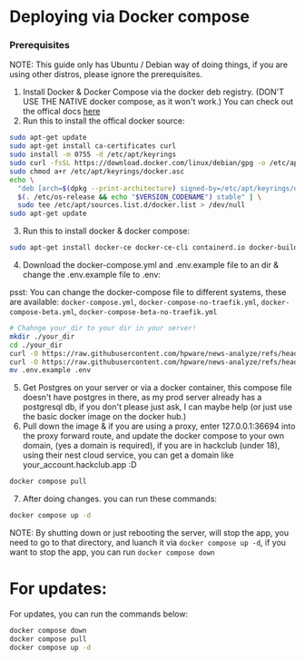 # Deploying via Docker compose
### Prerequisites
NOTE: This guide only has Ubuntu / Debian way of doing things, if you are using other distros, please ignore the prerequisites.
1. Install Docker & Docker Compose via the docker deb registry. (DON'T USE THE NATIVE docker compose, as it won't work.)
You can check out the offical docs [here](https://docs.docker.com/engine/install/debian/)
2. Run this to install the offical docker source:
```bash
sudo apt-get update
sudo apt-get install ca-certificates curl
sudo install -m 0755 -d /etc/apt/keyrings
sudo curl -fsSL https://download.docker.com/linux/debian/gpg -o /etc/apt/keyrings/docker.asc
sudo chmod a+r /etc/apt/keyrings/docker.asc
echo \
  "deb [arch=$(dpkg --print-architecture) signed-by=/etc/apt/keyrings/docker.asc] https://download.docker.com/linux/debian \
  $(. /etc/os-release && echo "$VERSION_CODENAME") stable" | \
  sudo tee /etc/apt/sources.list.d/docker.list > /dev/null
sudo apt-get update
```
3. Run this to install docker & docker compose:
```bash
sudo apt-get install docker-ce docker-ce-cli containerd.io docker-buildx-plugin docker-compose-plugin
```
4. Download the docker-compose.yml and .env.example file to an dir & change the .env.example file to .env:

psst: You can change the docker-compose file to different systems, these are available: `docker-compose.yml`, `docker-compose-no-traefik.yml`, `docker-compose-beta.yml`, `docker-compose-beta-no-traefik.yml`
```bash
# Chahnge your_dir to your dir in your server!
mkdir ./your_dir
cd ./your_dir
curl -O https://raw.githubusercontent.com/hpware/news-analyze/refs/heads/master/docker-compose.yml
curl -O https://raw.githubusercontent.com/hpware/news-analyze/refs/heads/master/.env.example
mv .env.example .env
```
5. Get Postgres on your server or via a docker container, this compose file doesn't have postgres in there, as my prod server already has a postgresql db, if you don't please just ask, I can maybe help (or just use the basic docker image on the docker hub.)
6. Pull down the image & if you are using a proxy, enter 127.0.0.1:36694 into the proxy forward route, and update the docker compose to your own domain, (yes a domain is required), if you are in hackclub (under 18), using their nest cloud service, you can get a domain like your_account.hackclub.app :D
```bash
docker compose pull
```
7. After doing changes. you can run these commands:
```bash
docker compose up -d
```
NOTE: By shutting down or just rebooting the server, will stop the app, you need to go to that directory, and luanch it via `docker compose up -d`, if you want to stop the app, you can run `docker compose down`

# For updates:
For updates, you can run the commands below:
```bash
docker compose down
docker compose pull
docker compose up -d
```
